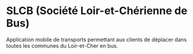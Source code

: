 # SLCB (Société Loir-et-Chérienne de Bus)
Application mobile de transports permettant aux clients de déplacer dans toutes les communes du Loir-et-Cher en bus.
